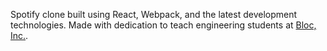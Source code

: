 Spotify clone built using React, Webpack, and the latest development technologies. Made with dedication to teach engineering students at [Bloc, Inc.](www.bloc.io/mentors/henry-nguyen-3).
